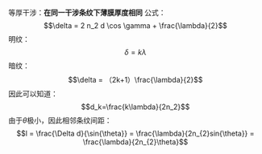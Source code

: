 等厚干涉：**在同一干涉条纹下薄膜厚度相同**
公式：
$$\delta = 2 n_2 d \cos \gamma + \frac{\lambda}{2}$$
明纹：
$$\delta = k\lambda$$
暗纹：
$$\delta = （2k+1）\frac{\lambda}{2}$$
因此可以知道：
$$d_k=\frac{k\lambda}{2n_2}$$
由于$\theta$极小，因此相邻条纹间距：
$$l = \frac{\Delta d}{\sin{\theta}} = \frac{\lambda}{2n_{2}sin{\theta}} = \frac{\lambda}{2n_{2}\theta}$$
